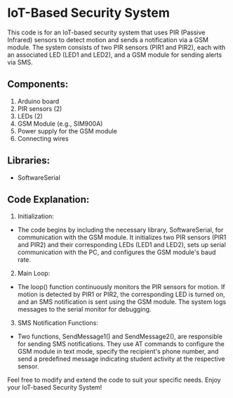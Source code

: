 # IoT-Based Security System
This code is for an IoT-based security system that uses PIR (Passive Infrared) sensors to detect motion and sends a notification via a GSM module. The system consists of two PIR sensors (PIR1 and PIR2), each with an associated LED (LED1 and LED2), and a GSM module for sending alerts via SMS.

## Components:
1. Arduino board
2. PIR sensors (2)
3. LEDs (2)
4. GSM Module (e.g., SIM900A)
5. Power supply for the GSM module
6. Connecting wires

## Libraries:
- SoftwareSerial

## Code Explanation:
1. Initialization:
- The code begins by including the necessary library, SoftwareSerial, for communication with the GSM module. It initializes two PIR sensors (PIR1 and PIR2) and their corresponding LEDs (LED1 and LED2), sets up serial communication with the PC, and configures the GSM module's baud rate.

2. Main Loop:
- The loop() function continuously monitors the PIR sensors for motion. If motion is detected by PIR1 or PIR2, the corresponding LED is turned on, and an SMS notification is sent using the GSM module. The system logs messages to the serial monitor for debugging.

3. SMS Notification Functions:
- Two functions, SendMessage1() and SendMessage2(), are responsible for sending SMS notifications. They use AT commands to configure the GSM module in text mode, specify the recipient's phone number, and send a predefined message indicating student activity at the respective sensor.

Feel free to modify and extend the code to suit your specific needs. Enjoy your IoT-based Security System!
